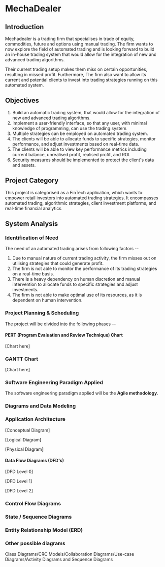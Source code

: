 # MechaDealer

## Introduction
Mechadealer is a trading firm that specialises in trade of equity, commodities, future and options using manual trading. The firm wants to now explore the field of automated trading and is looking forward to build an in-house trading system that would allow for the integration of new and advanced trading algorithms.

Their current trading setup makes them miss on certain opportunities, resulting in missed profit. Furthermore, The firm also want to allow its current and potential clients to invest into trading strategies running on this automated system.

## Objectives
1. Build an automatic trading system, that would allow for the integration of new and advanced trading algorithms.
2. Implement a user-friendly interface, so that any user, with minimal knowledge of programming, can use the trading system.
3. Multiple strategies can be employed on automated trading system. 
4. The clients will be able to allocate funds to specific strategies, monitor performance, and adjust investments based on real-time data.
5. The clients will be able to view key performance metrics including current balance, unrealised profit, realised profit, and ROI.
6. Security measures should be implemented to protect the client's data and assets.

## Project Category
This project is categorised as a FinTech application, which wants to empower retail investors into automated trading strategies. It  encompasses automated trading, algorithmic strategies, client investment platforms, and real-time financial analytics.

## System Analysis

### Identification of Need
The need of an automated trading arises from following factors --
1. Due to manual nature of current trading activity, the firm misses out on utilising strategies that could generate profit.
2. The firm is not able to monitor the performance of its trading strategies on a real-time basis.
3. There is a heavy dependency on human discretion and manual intervention to allocate funds to specific strategies and adjust investments.
4. The firm is not able to make optimal use of its resources, as it is dependent on human intervention.

### Project Planning & Scheduling
The project will be divided into the following phases --

#### PERT (Program Evaluation and Review Technique) Chart

[Chart here]

### GANTT Chart

[Chart here]

### Software Engineering Paradigm Applied
The software engineering paradigm applied will be the **Agile methodology**.

### Diagrams and Data Modeling

### Application Architecture

[Conceptual Diagram]

[Logical Diagram]

[Physical Diagram]

#### Data Flow Diagrams (DFD's)

[DFD Level 0]

[DFD Level 1]

[DFD Level 2]

### Control Flow Diagrams

### State / Sequence Diagrams

### Entity Relationship Model (ERD)

### Other possible diagrams
Class Diagrams/CRC Models/Collaboration
Diagrams/Use-case Diagrams/Activity Diagrams and Sequence Diagrams